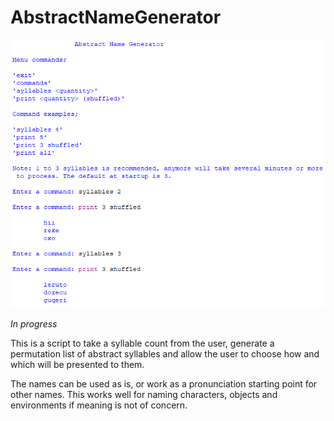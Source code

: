 # AbstractNameGenerator

![screenshot](Screenshot.png)

*In progress*

This is a script to take a syllable count from the user, generate a permutation list of abstract syllables and allow the user to choose how and which will be presented to them.

The names can be used as is, or work as a pronunciation starting point for other names. This works well for naming characters, objects and environments if meaning is not of concern.